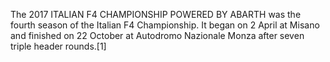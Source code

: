 The 2017 ITALIAN F4 CHAMPIONSHIP POWERED BY ABARTH was the fourth season of the Italian F4 Championship. It began on 2 April at Misano and finished on 22 October at Autodromo Nazionale Monza after seven triple header rounds.[1]
